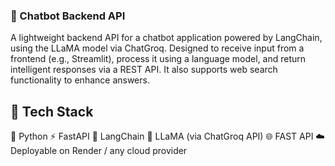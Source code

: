 ### 🤖 Chatbot Backend API

A lightweight backend API for a chatbot application powered by LangChain, using the LLaMA model via ChatGroq. Designed to receive input from a frontend (e.g., Streamlit), process it using a language model, and return intelligent responses via a REST API. It also supports web search functionality to enhance answers.

## 🔧 Tech Stack

🐍 Python
⚡ FastAPI
🧠 LangChain
🦙 LLaMA (via ChatGroq API)
🌐 FAST API
☁️ Deployable on Render / any cloud provider

